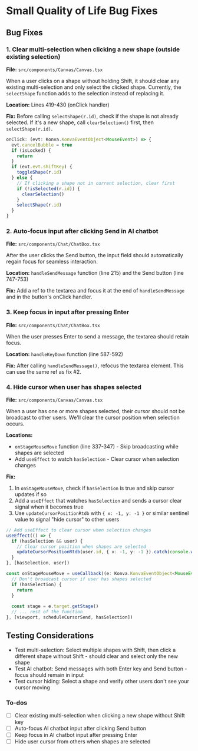 <!-- c1f1f1a0-ebcf-4dc3-aff6-93676379020d 48c7f8d1-277e-40b1-8e60-a3b8561b991c -->
# Small Quality of Life Bug Fixes

## Bug Fixes

### 1. Clear multi-selection when clicking a new shape (outside existing selection)

**File:** `src/components/Canvas/Canvas.tsx`

When a user clicks on a shape without holding Shift, it should clear any existing multi-selection and only select the clicked shape. Currently, the `selectShape` function adds to the selection instead of replacing it.

**Location:** Lines 419-430 (onClick handler)

**Fix:** Before calling `selectShape(r.id)`, check if the shape is not already selected. If it's a new shape, call `clearSelection()` first, then `selectShape(r.id)`.

```typescript
onClick: (evt: Konva.KonvaEventObject<MouseEvent>) => { 
  evt.cancelBubble = true
  if (isLocked) {
    return
  }
  if (evt.evt.shiftKey) { 
    toggleShape(r.id) 
  } else { 
    // If clicking a shape not in current selection, clear first
    if (!isSelected(r.id)) {
      clearSelection()
    }
    selectShape(r.id) 
  }
}
```

### 2. Auto-focus input after clicking Send in AI chatbot

**File:** `src/components/Chat/ChatBox.tsx`

After the user clicks the Send button, the input field should automatically regain focus for seamless interaction.

**Location:** `handleSendMessage` function (line 215) and the Send button (line 747-753)

**Fix:** Add a ref to the textarea and focus it at the end of `handleSendMessage` and in the button's onClick handler.

### 3. Keep focus in input after pressing Enter

**File:** `src/components/Chat/ChatBox.tsx`

When the user presses Enter to send a message, the textarea should retain focus.

**Location:** `handleKeyDown` function (line 587-592)

**Fix:** After calling `handleSendMessage()`, refocus the textarea element. This can use the same ref as fix #2.

### 4. Hide cursor when user has shapes selected

**File:** `src/components/Canvas/Canvas.tsx`

When a user has one or more shapes selected, their cursor should not be broadcast to other users. We'll clear the cursor position when selection occurs.

**Locations:**

- `onStageMouseMove` function (line 337-347) - Skip broadcasting while shapes are selected
- Add `useEffect` to watch `hasSelection` - Clear cursor when selection changes

**Fix:**

1. In `onStageMouseMove`, check if `hasSelection` is true and skip cursor updates if so
2. Add a `useEffect` that watches `hasSelection` and sends a cursor clear signal when it becomes true
3. Use `updateCursorPositionRtdb` with `{ x: -1, y: -1 }` or similar sentinel value to signal "hide cursor" to other users
```typescript
// Add useEffect to clear cursor when selection changes
useEffect(() => {
  if (hasSelection && user) {
    // Clear cursor position when shapes are selected
    updateCursorPositionRtdb(user.id, { x: -1, y: -1 }).catch(console.warn)
  }
}, [hasSelection, user])

const onStageMouseMove = useCallback((e: Konva.KonvaEventObject<MouseEvent>) => {
  // Don't broadcast cursor if user has shapes selected
  if (hasSelection) {
    return
  }
  
  const stage = e.target.getStage()
  // ... rest of the function
}, [viewport, scheduleCursorSend, hasSelection])
```


## Testing Considerations

- Test multi-selection: Select multiple shapes with Shift, then click a different shape without Shift - should clear and select only the new shape
- Test AI chatbot: Send messages with both Enter key and Send button - focus should remain in input
- Test cursor hiding: Select a shape and verify other users don't see your cursor moving

### To-dos

- [ ] Clear existing multi-selection when clicking a new shape without Shift key
- [ ] Auto-focus AI chatbot input after clicking Send button
- [ ] Keep focus in AI chatbot input after pressing Enter
- [ ] Hide user cursor from others when shapes are selected